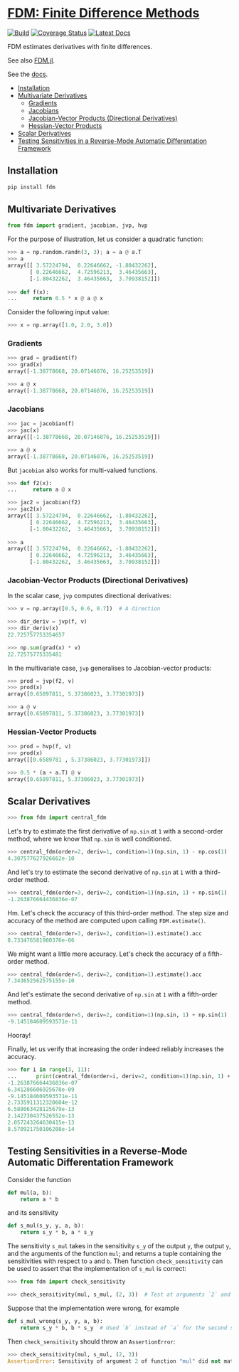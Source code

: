 # [FDM: Finite Difference Methods](http://github.com/wesselb/fdm)

[![Build](https://travis-ci.org/wesselb/fdm.svg?branch=master)](https://travis-ci.org/wesselb/fdm)
[![Coverage Status](https://coveralls.io/repos/github/wesselb/fdm/badge.svg?branch=master&service=github)](https://coveralls.io/github/wesselb/fdm?branch=master)
[![Latest Docs](https://img.shields.io/badge/docs-latest-blue.svg)](https://wesselb.github.io/fdm)

FDM estimates derivatives with finite differences.

See also [FDM.jl](https://github.com/invenia/FDM.jl).

See the [docs](https://wesselb.github.io/fdm).

* [Installation](#installation)
* [Multivariate Derivatives](#multivariate-derivatives)
    - [Gradients](#gradients)
    - [Jacobians](#jacobians)
    - [Jacobian-Vector Products (Directional Derivatives)](#jacobian-vector-products-directional-derivatives)
    - [Hessian-Vector Products](#hessian-vector-products)
* [Scalar Derivatives](#scalar-derivatives)
* [Testing Sensitivities in a Reverse-Mode Automatic Differentation Framework](#testing-sensitivities-in-a-reverse-mode-automatic-differentation-framework)

## Installation
```bash
pip install fdm
```

## Multivariate Derivatives

```python
from fdm import gradient, jacobian, jvp, hvp
```

For the purpose of illustration, let us consider a quadratic function:

```python
>>> a = np.random.randn(3, 3); a = a @ a.T
>>> a
array([[ 3.57224794,  0.22646662, -1.80432262],
       [ 0.22646662,  4.72596213,  3.46435663],
       [-1.80432262,  3.46435663,  3.70938152]])
       
>>> def f(x):
...     return 0.5 * x @ a @ x
```

Consider the following input value:

```python
>>> x = np.array([1.0, 2.0, 3.0])
```

### Gradients

```python
>>> grad = gradient(f)
>>> grad(x)
array([-1.38778668, 20.07146076, 16.25253519])

>>> a @ x
array([-1.38778668, 20.07146076, 16.25253519])
```

### Jacobians

```python
>>> jac = jacobian(f)
>>> jac(x)
array([[-1.38778668, 20.07146076, 16.25253519]])

>>> a @ x
array([-1.38778668, 20.07146076, 16.25253519])
```

But `jacobian` also works for multi-valued functions.

```python
>>> def f2(x):
...     return a @ x

>>> jac2 = jacobian(f2)
>>> jac2(x)
array([[ 3.57224794,  0.22646662, -1.80432262],
       [ 0.22646662,  4.72596213,  3.46435663],
       [-1.80432262,  3.46435663,  3.70938152]])
       
>>> a
array([[ 3.57224794,  0.22646662, -1.80432262],
       [ 0.22646662,  4.72596213,  3.46435663],
       [-1.80432262,  3.46435663,  3.70938152]])
```

### Jacobian-Vector Products (Directional Derivatives)

In the scalar case, `jvp` computes directional derivatives:

```python
>>> v = np.array([0.5, 0.6, 0.7])  # A direction

>>> dir_deriv = jvp(f, v) 
>>> dir_deriv(x)
22.725757753354657

>>> np.sum(grad(x) * v)
22.72575775335481
```

In the multivariate case, `jvp` generalises to Jacobian-vector products:

```python
>>> prod = jvp(f2, v)
>>> prod(x)
array([0.65897811, 5.37386023, 3.77301973])

>>> a @ v
array([0.65897811, 5.37386023, 3.77301973])
```

### Hessian-Vector Products

```python
>>> prod = hvp(f, v)
>>> prod(x)
array([[0.6589781 , 5.37386023, 3.77301973]])

>>> 0.5 * (a + a.T) @ v
array([0.65897811, 5.37386023, 3.77301973])
```

## Scalar Derivatives
```python
>>> from fdm import central_fdm
```

Let's try to estimate the first derivative of `np.sin` at `1` with a 
second-order method, where we know that `np.sin` is well conditioned.

```python
>>> central_fdm(order=2, deriv=1, condition=1)(np.sin, 1) - np.cos(1)  
4.307577627926662e-10
```

And let's try to estimate the second derivative of `np.sin` at `1` with a 
third-order method.

```python
>>> central_fdm(order=3, deriv=2, condition=1)(np.sin, 1) + np.sin(1)  
-1.263876664436836e-07
```

Hm.
Let's check the accuracy of this third-order method.
The step size and accuracy of the method are computed upon calling
`FDM.estimate()`.

```python
>>> central_fdm(order=3, deriv=2, condition=1).estimate().acc
8.733476581980376e-06
```

We might want a little more accuracy. Let's check the accuracy of a 
fifth-order method.

```python
>>> central_fdm(order=5, deriv=2, condition=1).estimate().acc
7.343652562575155e-10
```

And let's estimate the second derivative of `np.sin` at `1` with a 
fifth-order method.

```python
>>> central_fdm(order=5, deriv=2, condition=1)(np.sin, 1) + np.sin(1)   
-9.145184609593571e-11
```

Hooray!

Finally, let us verify that increasing the order indeed reliably increases 
the accuracy.

```python
>>> for i in range(3, 11):
...      print(central_fdm(order=i, deriv=2, condition=1)(np.sin, 1) + np.sin(1))
-1.263876664436836e-07
6.341286606925678e-09
-9.145184609593571e-11
2.7335911312320604e-12
6.588063428125679e-13
2.142730437526552e-13
2.057243264630415e-13
8.570921750106208e-14
```

## Testing Sensitivities in a Reverse-Mode Automatic Differentation Framework

Consider the function

```python
def mul(a, b):
    return a * b
```

and its sensitivity

```python
def s_mul(s_y, y, a, b):
    return s_y * b, a * s_y
```

The sensitivity `s_mul` takes in the sensitivity `s_y` of the output `y`, 
the output `y`, and  the arguments of the function `mul`; and returns a tuple 
containing the sensitivities with respect to `a` and `b`.
Then function `check_sensitivity` can be used to assert that the 
implementation of `s_mul` is correct:

```python
>>> from fdm import check_sensitivity

>>> check_sensitivity(mul, s_mul, (2, 3))  # Test at arguments `2` and `3`.
```

Suppose that the implementation were wrong, for example

```python
def s_mul_wrong(s_y, y, a, b):
    return s_y * b, b * s_y  # Used `b` instead of `a` for the second sensitivity!
```

Then `check_sensitivity` should throw an `AssertionError`:

```python
>>> check_sensitivity(mul, s_mul, (2, 3)) 
AssertionError: Sensitivity of argument 2 of function "mul" did not match numerical estimate.
```
